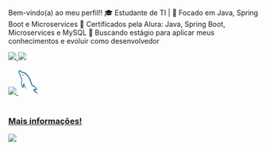 <p>
  Bem-vindo(a) ao meu perfil!!
🎓 Estudante de TI | 
🚀 Focado em Java, Spring Boot e Microservices
📜 Certificados pela Alura: Java, Spring Boot, Microservices e MySQL
🎯 Buscando estágio para aplicar meus conhecimentos e evoluir como desenvolvedor
</p>

<div>
  <a href="https://github.com/felipenewplayer">
   
  <img height="150em" src="https://github-readme-stats.vercel.app/api?username=felipenewplayer">
  <img height="150em" src="https://github-readme-stats.vercel.app/api/top-langs/?username=felipenewplayer">
 
</div>
<div style="display: inline_block"><br>
  <img src="https://cdn.jsdelivr.net/gh/devicons/devicon@latest/icons/mysql/mysql-original-wordmark.svg" >  
  <img  height="50" width="40" src="https://raw.githubusercontent.com/devicons/devicon/master/icons/mysql/mysql-plain.svg">
</div>
 
 <br>
 
  ### Mais informações!
 
<div> 
  <a href="https://www.linkedin.com/in/felipe-pereira-6a7828255/" target="_blank"><img src="https://img.shields.io/badge/-LinkedIn-%230077B5?style=for-the-badge&logo=linkedin&logoColor=white" target="_blank">
  </a> 
 </div>
